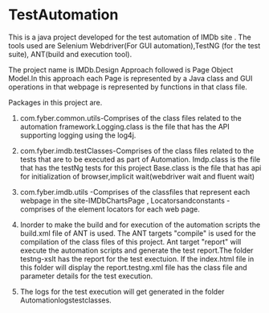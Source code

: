 # TestAutomation
This is a java project developed for the test automation of IMDb site . The tools used are Selenium Webdriver(For GUI automation),TestNG (for the test suite), ANT(build and execution tool).

The project name is IMDb.Design Approach followed is Page Object Model.In this approach each Page is represented by a Java class and GUI operations in that webpage is represented by functions in that class file.

Packages in this project are.

1. com.fyber.common.utils-Comprises of the class files  related to the automation framework.Logging.class is the file that has the API supporting logging using the log4j. 

2. com.fyber.imdb.testClasses-Comprises of the class files related to the tests that are to be executed as part of Automation.
Imdp.class is the file that has the testNg tests for this project Base.class is the file that has api for initialization of browser,implicit wait(webdriver wait and fluent wait)

3.  com.fyber.imdb.utils -Comprises of the classfiles that represent each webpage in the site-IMDbChartsPage , Locatorsandconstants -comprises of the element locators for each web page.

4. Inorder to make the build and for execution of the automation scripts the build.xml file of ANT is used. The ANT targets "compile" is used for the compilation of the class files of this project. Ant target "report" will execute the automation scripts and generate the test report.The folder testng-xslt has the report for the test exectuion. If the index.html file in this folder will display the report.testng.xml file has the class file and parameter details for the test execution.

5. The logs for the test execution will get generated in the folder Automationlogstestclasses.


